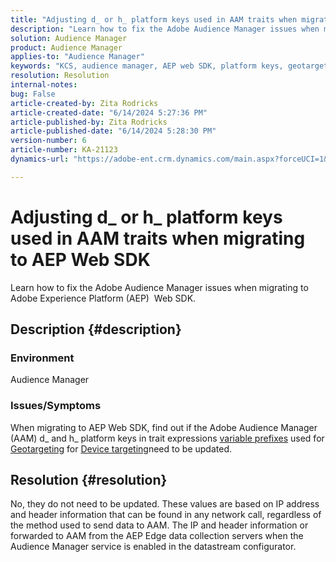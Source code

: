 ```yaml
---
title: "Adjusting d_ or h_ platform keys used in AAM traits when migrating to AEP Web SDK"
description: "Learn how to fix the Adobe Audience Manager issues when migrating to Adobe Experience Platform (AEP)  Web SDK."
solution: Audience Manager
product: Audience Manager
applies-to: "Audience Manager"
keywords: "KCS, audience manager, AEP web SDK, platform keys, geotargeting, variable prefixes, device targeting"
resolution: Resolution
internal-notes: 
bug: False
article-created-by: Zita Rodricks
article-created-date: "6/14/2024 5:27:36 PM"
article-published-by: Zita Rodricks
article-published-date: "6/14/2024 5:28:30 PM"
version-number: 6
article-number: KA-21123
dynamics-url: "https://adobe-ent.crm.dynamics.com/main.aspx?forceUCI=1&pagetype=entityrecord&etn=knowledgearticle&id=d4d26e63-732a-ef11-840a-002248084fbb"

---
```

# Adjusting d_ or h_ platform keys used in AAM traits when migrating to AEP Web SDK


Learn how to fix the Adobe Audience Manager issues when migrating to Adobe Experience Platform (AEP)  Web SDK.

## Description {#description}


### Environment

Audience Manager

### Issues/Symptoms

When migrating to AEP Web SDK, find out if the Adobe Audience Manager (AAM) d_ and h_ platform keys in trait expressions [variable prefixes](https://experienceleague.adobe.com/docs/audience-manager/user-guide/features/traits/trait-variable-prefixes.html) used for [Geotargeting](https://experienceleague.adobe.com/docs/audience-manager/user-guide/features/traits/trait-geotarget-keys.html) for [Device targeting](https://experienceleague.adobe.com/docs/audience-manager/user-guide/features/traits/trait-device-targeting.html)need to be updated.


## Resolution {#resolution}


No, they do not need to be updated. These values are based on IP address and header information that can be found in any network call, regardless of the method used to send data to AAM. The IP and header information or forwarded to AAM from the AEP Edge data collection servers when the Audience Manager service is enabled in the datastream configurator.
